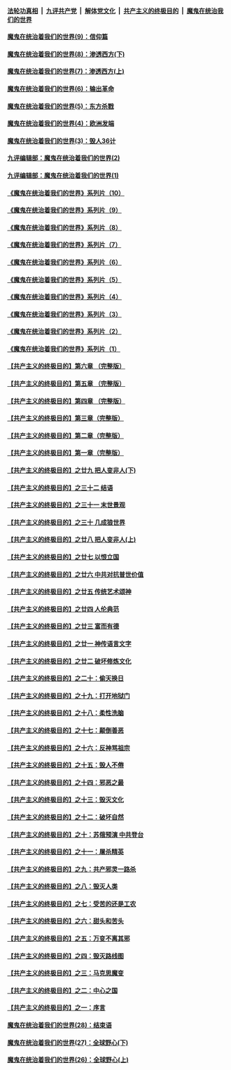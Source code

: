 

####  [法轮功真相](../../../../basic/blob/master/README.md?t=09232231) &nbsp;|&nbsp; [九评共产党](../../../../9ping.md/blob/master/README.md?t=09232231) &nbsp;|&nbsp; [解体党文化](../../../../jtdwh.md/blob/master/README.md?t=09232231)  &nbsp;|&nbsp; [共产主义的终极目的](../../../../gczydzjmd.md/blob/master/README.md?t=09232231) &nbsp;|&nbsp; [魔鬼在统治我们的世界](../../../../mgztzwmdsj.md/blob/master/README.md?t=09232231) 

#### [魔鬼在统治着我们的世界(9)：信仰篇](../pages/nsc422/n10432159.md?t=09232231) 

#### [魔鬼在统治着我们的世界(8)：渗透西方(下)](../pages/nsc422/n10429603.md?t=09232231) 

#### [魔鬼在统治着我们的世界(7)：渗透西方(上)](../pages/nsc422/n10426013.md?t=09232231) 

#### [魔鬼在统治着我们的世界(6)：输出革命](../pages/nsc422/n10421536.md?t=09232231) 

#### [魔鬼在统治着我们的世界(5)：东方杀戮](../pages/nsc422/n10417707.md?t=09232231) 

#### [魔鬼在统治着我们的世界(4)：欧洲发端](../pages/nsc422/n10414890.md?t=09232231) 

#### [魔鬼在统治着我们的世界(3)：毁人36计](../pages/nsc422/n10411583.md?t=09232231) 

#### [九评编辑部：魔鬼在统治着我们的世界(2)](../pages/nsc422/n10410036.md?t=09232231) 

#### [九评编辑部：魔鬼在统治着我们的世界(1)](../pages/nsc422/n10406825.md?t=09232231) 

#### [《魔鬼在统治着我们的世界》系列片（10）](../pages/nsc422/n12292670.md?t=09232231) 

#### [《魔鬼在统治着我们的世界》系列片（9）](../pages/nsc422/n12290859.md?t=09232231) 

#### [《魔鬼在统治着我们的世界》系列片（8）](../pages/nsc422/n12287445.md?t=09232231) 

#### [《魔鬼在统治着我们的世界》系列片（7）](../pages/nsc422/n12283425.md?t=09232231) 

#### [《魔鬼在统治着我们的世界》系列片（6）](../pages/nsc422/n12282314.md?t=09232231) 

#### [《魔鬼在统治着我们的世界》系列片（5）](../pages/nsc422/n12281419.md?t=09232231) 

#### [《魔鬼在统治着我们的世界》系列片（4）](../pages/nsc422/n12274024.md?t=09232231) 

#### [《魔鬼在统治着我们的世界》系列片（3）](../pages/nsc422/n12271322.md?t=09232231) 

#### [《魔鬼在统治着我们的世界》系列片（2）](../pages/nsc422/n12269049.md?t=09232231) 

#### [《魔鬼在统治着我们的世界》系列片（1）](../pages/nsc422/n12267575.md?t=09232231) 

#### [【共产主义的终极目的】第六章 （完整版）](../pages/nsc422/n11428913.md?t=09232231) 

#### [【共产主义的终极目的】第五章 （完整版）](../pages/nsc422/n11428912.md?t=09232231) 

#### [【共产主义的终极目的】第四章 （完整版）](../pages/nsc422/n11428907.md?t=09232231) 

#### [【共产主义的终极目的】第三章（完整版）](../pages/nsc422/n11428848.md?t=09232231) 

#### [【共产主义的终极目的】第二章（完整版）](../pages/nsc422/n11428831.md?t=09232231) 

#### [【共产主义的终极目的】第一章（完整版）](../pages/nsc422/n11417651.md?t=09232231) 

#### [【共产主义的终极目的】之廿九 把人变非人(下)](../pages/nsc422/n11344140.md?t=09232231) 

#### [【共产主义的终极目的】之三十二 结语](../pages/nsc422/n11360535.md?t=09232231) 

#### [【共产主义的终极目的】之三十一 末世景观](../pages/nsc422/n11351129.md?t=09232231) 

#### [【共产主义的终极目的】之三十 几成狼世界](../pages/nsc422/n11348280.md?t=09232231) 

#### [【共产主义的终极目的】之廿八 把人变非人(上)](../pages/nsc422/n11340492.md?t=09232231) 

#### [【共产主义的终极目的】之廿七 以恨立国](../pages/nsc422/n11336944.md?t=09232231) 

#### [【共产主义的终极目的】之廿六 中共对抗普世价值](../pages/nsc422/n11324785.md?t=09232231) 

#### [【共产主义的终极目的】之廿五 传统艺术颂神](../pages/nsc422/n11296396.md?t=09232231) 

#### [【共产主义的终极目的】之廿四 人伦典范](../pages/nsc422/n11296397.md?t=09232231) 

#### [【共产主义的终极目的】之廿三 富而有德](../pages/nsc422/n11283598.md?t=09232231) 

#### [【共产主义的终极目的】之廿一 神传语言文字](../pages/nsc422/n11263265.md?t=09232231) 

#### [【共产主义的终极目的】之廿二 破坏修炼文化](../pages/nsc422/n11245728.md?t=09232231) 

#### [【共产主义的终极目的】之二十：偷天换日](../pages/nsc422/n11238846.md?t=09232231) 

#### [【共产主义的终极目的】之十九：打开地狱门](../pages/nsc422/n11206376.md?t=09232231) 

#### [【共产主义的终极目的】之十八：柔性洗脑](../pages/nsc422/n11199994.md?t=09232231) 

#### [【共产主义的终极目的】之十七：颠倒善恶](../pages/nsc422/n11179782.md?t=09232231) 

#### [【共产主义的终极目的】之十六：反神骂祖宗](../pages/nsc422/n11166798.md?t=09232231) 

#### [【共产主义的终极目的】之十五：毁人不倦](../pages/nsc422/n11166792.md?t=09232231) 

#### [【共产主义的终极目的】之十四：邪恶之最](../pages/nsc422/n11150249.md?t=09232231) 

#### [【共产主义的终极目的】之十三：毁灭文化](../pages/nsc422/n11135227.md?t=09232231) 

#### [【共产主义的终极目的】之十二：破坏自然](../pages/nsc422/n11135214.md?t=09232231) 

#### [【共产主义的终极目的】之十：苏俄预演 中共登台](../pages/nsc422/n11118424.md?t=09232231) 

#### [【共产主义的终极目的】之十一：屠杀精英](../pages/nsc422/n11118442.md?t=09232231) 

#### [【共产主义的终极目的】之九：共产邪灵一路杀](../pages/nsc422/n11114139.md?t=09232231) 

#### [【共产主义的终极目的】之八：毁灭人类](../pages/nsc422/n11108503.md?t=09232231) 

#### [【共产主义的终极目的】之七：受苦的还是工农](../pages/nsc422/n11101809.md?t=09232231) 

#### [【共产主义的终极目的】之六：甜头和苦头](../pages/nsc422/n11096971.md?t=09232231) 

#### [【共产主义的终极目的】之五：万变不离其邪](../pages/nsc422/n11091285.md?t=09232231) 

#### [【共产主义的终极目的】之四：毁灭路线图](../pages/nsc422/n11086284.md?t=09232231) 

#### [【共产主义的终极目的】之三：马克思魔变](../pages/nsc422/n11061941.md?t=09232231) 

#### [【共产主义的终极目的】之二：中心之国](../pages/nsc422/n11047728.md?t=09232231) 

#### [【共产主义的终极目的】之一：序言](../pages/nsc422/n11086077.md?t=09232231) 

#### [魔鬼在统治着我们的世界(28)：结束语](../pages/nsc422/n10936246.md?t=09232231) 

#### [魔鬼在统治着我们的世界(27)：全球野心(下)](../pages/nsc422/n10928319.md?t=09232231) 

#### [魔鬼在统治着我们的世界(26)：全球野心(上)](../pages/nsc422/n10900318.md?t=09232231) 

